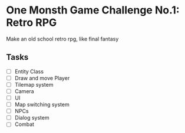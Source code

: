 # One Monsth Game Challenge No.1: Retro RPG

Make an old school retro rpg, like final fantasy

## Tasks

- [ ] Entity Class
- [ ] Draw and move Player
- [ ] Tilemap system
- [ ] Camera
- [ ] UI
- [ ] Map switching system
- [ ] NPCs
- [ ] Dialog system
- [ ] Combat